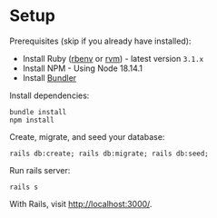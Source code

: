 # Setup

Prerequisites (skip if you already have installed):
- Install Ruby ([rbenv](https://github.com/rbenv/rbenv) or [rvm](https://rvm.io/)) - latest version `3.1.x`
- Install NPM - Using Node 18.14.1
- Install [Bundler](https://bundler.io/)

Install dependencies:

```
bundle install
npm install
```

Create, migrate, and seed your database:

```
rails db:create; rails db:migrate; rails db:seed;
```

Run rails server:

```
rails s
```

<!-- Run vite server:

```
npm run start
``` -->

With Rails, visit [http://localhost:3000/](http://localhost:3000/).


